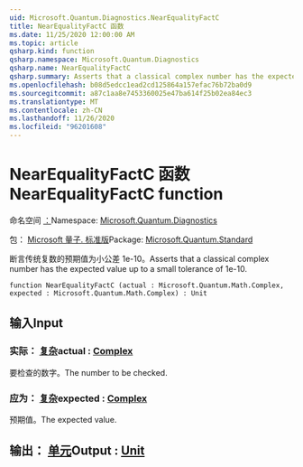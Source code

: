 ```yaml
---
uid: Microsoft.Quantum.Diagnostics.NearEqualityFactC
title: NearEqualityFactC 函数
ms.date: 11/25/2020 12:00:00 AM
ms.topic: article
qsharp.kind: function
qsharp.namespace: Microsoft.Quantum.Diagnostics
qsharp.name: NearEqualityFactC
qsharp.summary: Asserts that a classical complex number has the expected value up to a small tolerance of 1e-10.
ms.openlocfilehash: b08d5edcc1ead2cd125864a157efac76b72ba0d9
ms.sourcegitcommit: a87c1aa8e7453360025e47ba614f25b02ea84ec3
ms.translationtype: MT
ms.contentlocale: zh-CN
ms.lasthandoff: 11/26/2020
ms.locfileid: "96201608"
---
```

# <a name="nearequalityfactc-function"></a><span data-ttu-id="4fa7a-102">NearEqualityFactC 函数</span><span class="sxs-lookup"><span data-stu-id="4fa7a-102">NearEqualityFactC function</span></span>

<span data-ttu-id="4fa7a-103">命名空间 [：](xref:Microsoft.Quantum.Diagnostics)</span><span class="sxs-lookup"><span data-stu-id="4fa7a-103">Namespace: [Microsoft.Quantum.Diagnostics](xref:Microsoft.Quantum.Diagnostics)</span></span>

<span data-ttu-id="4fa7a-104">包： [Microsoft 量子. 标准版](https://nuget.org/packages/Microsoft.Quantum.Standard)</span><span class="sxs-lookup"><span data-stu-id="4fa7a-104">Package: [Microsoft.Quantum.Standard](https://nuget.org/packages/Microsoft.Quantum.Standard)</span></span>


<span data-ttu-id="4fa7a-105">断言传统复数的预期值为小公差 1e-10。</span><span class="sxs-lookup"><span data-stu-id="4fa7a-105">Asserts that a classical complex number has the expected value up to a small tolerance of 1e-10.</span></span>

```qsharp
function NearEqualityFactC (actual : Microsoft.Quantum.Math.Complex, expected : Microsoft.Quantum.Math.Complex) : Unit
```


## <a name="input"></a><span data-ttu-id="4fa7a-106">输入</span><span class="sxs-lookup"><span data-stu-id="4fa7a-106">Input</span></span>

### <a name="actual--complex"></a><span data-ttu-id="4fa7a-107">实际： [复杂](xref:Microsoft.Quantum.Math.Complex)</span><span class="sxs-lookup"><span data-stu-id="4fa7a-107">actual : [Complex](xref:Microsoft.Quantum.Math.Complex)</span></span>

<span data-ttu-id="4fa7a-108">要检查的数字。</span><span class="sxs-lookup"><span data-stu-id="4fa7a-108">The number to be checked.</span></span>


### <a name="expected--complex"></a><span data-ttu-id="4fa7a-109">应为： [复杂](xref:Microsoft.Quantum.Math.Complex)</span><span class="sxs-lookup"><span data-stu-id="4fa7a-109">expected : [Complex](xref:Microsoft.Quantum.Math.Complex)</span></span>

<span data-ttu-id="4fa7a-110">预期值。</span><span class="sxs-lookup"><span data-stu-id="4fa7a-110">The expected value.</span></span>



## <a name="output--unit"></a><span data-ttu-id="4fa7a-111">输出： [单元](xref:microsoft.quantum.lang-ref.unit)</span><span class="sxs-lookup"><span data-stu-id="4fa7a-111">Output : [Unit](xref:microsoft.quantum.lang-ref.unit)</span></span>

